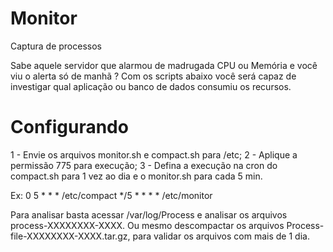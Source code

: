 # Monitor
Captura de processos

Sabe aquele servidor que alarmou de madrugada CPU ou Memória e você viu o alerta só de manhã ?
Com os scripts abaixo você será capaz de investigar qual aplicação ou banco de dados consumiu os
recursos.

# Configurando
1 - Envie os arquivos monitor.sh e compact.sh para /etc;
2 - Aplique a permissão 775 para execução;
3 - Defina a execução na cron do compact.sh para 1 vez ao dia
    e o  monitor.sh  para cada 5 min.

Ex:
0 5 * * * /etc/compact
*/5 * * * * /etc/monitor
 
Para analisar basta acessar /var/log/Process  e analisar os arquivos process-XXXXXXXX-XXXX.
Ou mesmo descompactar os arquivos Process-file-XXXXXXXX-XXXX.tar.gz, para validar os arquivos
com mais de 1 dia.
